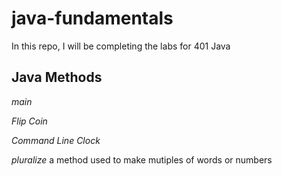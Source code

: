 # java-fundamentals

In this repo, I will be completing the labs for 401 Java

## Java Methods
*main*

*Flip Coin*

*Command Line Clock*

*pluralize*
a method used to make mutiples of words or numbers






